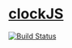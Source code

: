 # [clockJS](https://clock.dyaroman.com/)

[![Build Status](https://travis-ci.org/dyaroman/clock.dyaroman.com.svg?branch=master)](https://travis-ci.org/dyaroman/clock.dyaroman.com)
